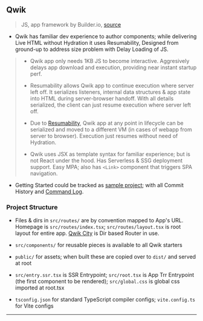 
## Qwik

> JS, app framework by Builder.io, [source](https://qwik.builder.io/)

* Qwik has familiar dev experience to author components; while delivering Live HTML without Hydration it uses Resumability, Designed from ground-up to address size problem with Delay Loading of JS.

> * Qwik app only needs 1KB JS to become interactive. Aggresively delays app download and execution, providing near instant startup perf.
>
> * Resumability allows Qwik app to continue execution where server left off. It serializes listeners, internal data structures & app state into HTML during server-browser handoff. With all details serialized, the client can just resume execution where server left off.
>
> * Due to [Resumability](https://qwik.builder.io/docs/concepts/resumable/), Qwik app at any point in lifecycle can be serialized and moved to a different VM (in cases of webapp from server to browser). Execution just resumes without need of Hydration.
>
> * Qwik uses JSX as template syntax for familiar experience; but is not React under the hood. Has Serverless & SSG deployment support. Easy MPA; also has `<Link>` component that triggers SPA navigation.


* Getting Started could be tracked as [sample project](https://github.com/abhishekkr/qwik-sample-app); with all Commit History and [Command Log](https://github.com/abhishekkr/qwik-sample-app/blob/main/COMMAND-LOG.md).


### Project Structure

* Files & dirs in `src/routes/` are by convention mapped to App's URL. Homepage is `src/routes/index.tsx`; `src/routes/layout.tsx` is root layout for entire app. [Qwik City](https://qwik.builder.io/docs/qwikcity/) is Dir based Router in use.

* `src/components/` for reusable pieces is available to all Qwik starters

* `public/` for assets; when built these are copied over to `dist/` and served at root

* `src/entry.ssr.tsx` is SSR Entrypoint; `src/root.tsx` is App Trr Entrypoint (the first component to be rendered); `src/global.css` is global css imported at root.tsx

* `tsconfig.json` for standard TypeScript compiler configs; `vite.config.ts` for Vite configs


---

